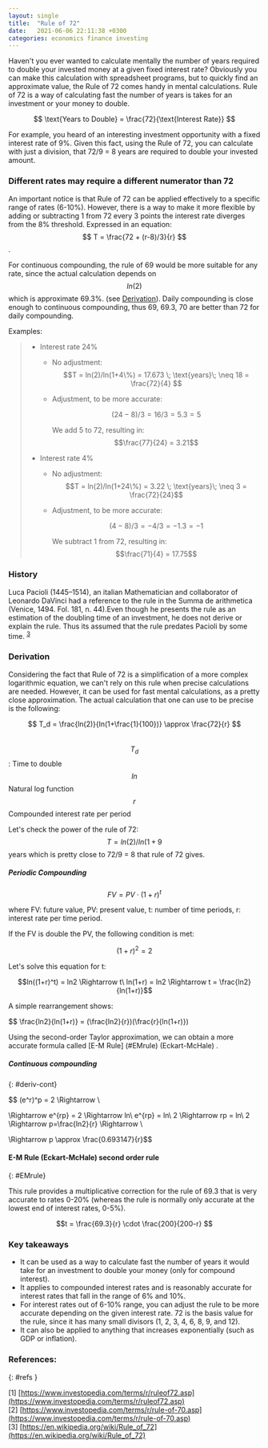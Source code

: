 ```yaml
---
layout: single
title:  "Rule of 72"
date:   2021-06-06 22:11:38 +0300
categories: economics finance investing
---
```


Haven't you ever wanted to calculate mentally the number of years required to double your invested money at a given fixed interest rate?
Obviously you can make this calculation with spreadsheet programs, but to quickly find an approximate value, the Rule of 72 comes handy in mental calculations. Rule of 72 is a way of calculating fast the number of years is takes for an investment or your money to double.
	  
$$ \text{Years to Double} = \frac{72}{\text{Interest Rate}} $$

For example, you heard of an interesting investment opportunity with a fixed interest rate of 9%. Given this fact, using the Rule of 72, you can calculate with just a division, that 72/9 = 8 years are required to double your invested amount.



### Different rates may require a different numerator than 72

An important notice is that Rule of 72 can be applied effectively to a specific range of rates (6-10%). However, there is a way to make it more flexible by adding or subtracting 1 from 72 every 3 points the interest rate diverges from the 8% threshold. Expressed in an equation: $$ T = \frac{72 + (r-8)/3}{r} $$.

For continuous compounding, the rule of 69 would be more suitable for any rate, since the actual calculation depends on $$ln(2)$$ which is approximate 69.3%. (see [Derivation](#deriv-cont)). Daily compounding is close enough to continuous compounding, thus 69, 69.3, 70 are better than 72 for daily compounding.

Examples:

> - Interest rate 24%
>
>   - No adjustment: $$T = ln(2)/ln(1+4\%) = 17.673 \; \text{years}\; \neq 18 = \frac{72}{4} $$
>
>   - Adjustment, to be more accurate:
>
>     $$(24-8)/3 = 16/3 = 5.3 = 5 $$
>
>     We add 5 to 72, resulting in: $$\frac{77}{24} = 3.21$$
>
> - Interest rate 4%
>
>   - No adjustment: $$T = ln(2)/ln(1+24\%) = 3.22 \; \text{years}\; \neq 3 = \frac{72}{24}$$
>
>   - Adjustment, to be more accurate:
>
>     $$(4-8)/3 = -4/3 = -1.3 = -1$$
>
>     We subtract 1 from 72, resulting in: $$\frac{71}{4} = 17.75$$
>
>     



### History

Luca Pacioli (1445–1514), an italian Mathematician and collaborator of Leonardo DaVinci had a reference to the rule in the Summa de arithmetica (Venice, 1494. Fol. 181, n. 44).Even though he presents the rule as an estimation of the doubling time of an investment, he does not derive or explain the rule. Thus its assumed that the rule predates Pacioli by some time. <sup>[3](#refs)</sup>



### Derivation

Considering the fact that Rule of 72 is a simplification of a more complex logarithmic equation, we can't rely on this rule when precise calculations are needed. However, it can be used for fast mental calculations, as a pretty close approximation.
The actual calculation that one can use to be precise is the following:

$$ Τ_d = \frac{ln(2)}{ln(1+\frac{1}{100})} \approx \frac{72}{r} $$ <br>
$$T_d$$: Time to double <br>
$$ln$$ Natural log function <br>
$$r$$  Compounded interest rate per period <br>

Let's check the power of the rule of 72:
$$T = ln(2)/ln(1+9%) = 8.043 $$ years
which is pretty close to 72/9 = 8 that rule of 72 gives.



##### Periodic Compounding

$$ FV = PV \cdot (1+r)^t $$

where FV: future value, PV: present value, t: number of time periods, r: interest rate per time period.

If the FV is double the PV, the following condition is met:

$$ (1+r)^2 = 2 $$

Let's solve this equation for t:

$$ln((1+r)^t) = ln2 \Rightarrow  t\ ln(1+r) = ln2 \Rightarrow  t = \frac{ln2}{ln(1+r)}$$

A simple rearrangement  shows:

$$ \frac{ln2}{ln(1+r)} = (\frac{ln2}{r})(\frac{r}{ln(1+r)})

Using the second-order Taylor approximation, we can obtain a more accurate formula called [E-M Rule] (#EMrule) (Eckart-McHale) .

##### Continuous compounding

{: #deriv-cont}

$$ (e^r)^p = 2 \Rightarrow  \\

 \Rightarrow  e^{rp} = 2 \Rightarrow ln\ e^{rp} = ln\ 2 \Rightarrow rp = ln\ 2 \Rightarrow  p=\frac{ln2}{r} \Rightarrow  \\

\Rightarrow  p \approx \frac{0.693147}{r}$$



#### E-M Rule (Eckart-McHale) second order rule

{: #EMrule}

This rule provides a multiplicative correction for the rule of 69.3 that is very accurate to rates 0-20% (whereas the rule is normally only accurate at the lowest end of interest rates, 0-5%).

$$t = \frac{69.3}{r} \cdot \frac{200}{200-r} $$



### Key takeaways 

- It can be used as a way to calculate fast the number of years it would take for an investment to double your money (only for compound interest).
- It applies to compounded interest rates and is reasonably accurate for interest rates that fall in the range of 6% and 10%.
- For interest rates out of 6-10% range, you can adjust the rule to be more accurate depending on the given interest rate. 72 is the basis value for the rule, since it has many small divisors (1, 2, 3, 4, 6, 8, 9, and 12).
- It can also be applied to anything that increases exponentially (such as GDP or inflation).

### References: 
{: #refs }

[1] [https://www.investopedia.com/terms/r/ruleof72.asp](https://www.investopedia.com/terms/r/ruleof72.asp) <br>
[2] [https://www.investopedia.com/terms/r/rule-of-70.asp](https://www.investopedia.com/terms/r/rule-of-70.asp) <br>
[3] [https://en.wikipedia.org/wiki/Rule_of_72](https://en.wikipedia.org/wiki/Rule_of_72) <br>

